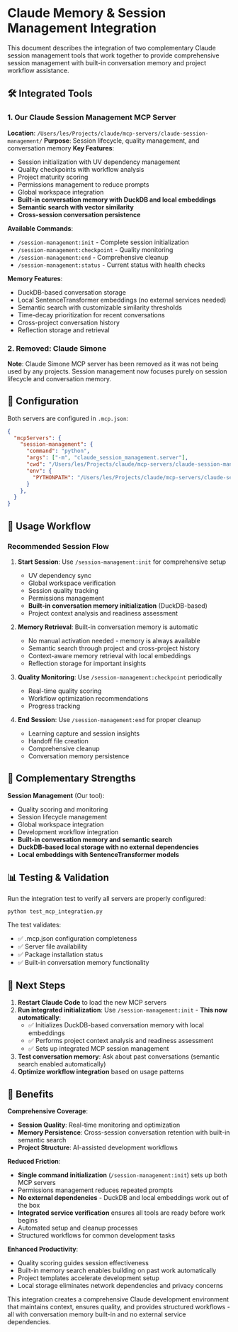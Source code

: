 # Claude Memory & Session Management Integration

This document describes the integration of two complementary Claude session management tools that work together to provide comprehensive session management with built-in conversation memory and project workflow assistance.

## 🛠️ Integrated Tools

### 1. Our Claude Session Management MCP Server

**Location**: `/Users/les/Projects/claude/mcp-servers/claude-session-management/`
**Purpose**: Session lifecycle, quality management, and conversation memory
**Key Features**:

- Session initialization with UV dependency management
- Quality checkpoints with workflow analysis
- Project maturity scoring
- Permissions management to reduce prompts
- Global workspace integration
- **Built-in conversation memory with DuckDB and local embeddings**
- **Semantic search with vector similarity**
- **Cross-session conversation persistence**

**Available Commands**:

- `/session-management:init` - Complete session initialization
- `/session-management:checkpoint` - Quality monitoring
- `/session-management:end` - Comprehensive cleanup
- `/session-management:status` - Current status with health checks

**Memory Features**:

- DuckDB-based conversation storage
- Local SentenceTransformer embeddings (no external services needed)
- Semantic search with customizable similarity thresholds
- Time-decay prioritization for recent conversations
- Cross-project conversation history
- Reflection storage and retrieval

### 2. Removed: Claude Simone

**Note**: Claude Simone MCP server has been removed as it was not being used by any projects. Session management now focuses purely on session lifecycle and conversation memory.

## 🔧 Configuration

Both servers are configured in `.mcp.json`:

```json
{
  "mcpServers": {
    "session-management": {
      "command": "python",
      "args": ["-m", "claude_session_management.server"],
      "cwd": "/Users/les/Projects/claude/mcp-servers/claude-session-management",
      "env": {
        "PYTHONPATH": "/Users/les/Projects/claude/mcp-servers/claude-session-management:/Users/les/Projects/claude/toolkits:/Users/les/Projects/claude"
      }
    },
  }
}
```

## 🚀 Usage Workflow

### Recommended Session Flow

1. **Start Session**: Use `/session-management:init` for comprehensive setup

   - UV dependency sync
   - Global workspace verification
   - Session quality tracking
   - Permissions management
   - **Built-in conversation memory initialization** (DuckDB-based)
   - Project context analysis and readiness assessment

1. **Memory Retrieval**: Built-in conversation memory is automatic

   - No manual activation needed - memory is always available
   - Semantic search through project and cross-project history
   - Context-aware memory retrieval with local embeddings
   - Reflection storage for important insights

1. **Quality Monitoring**: Use `/session-management:checkpoint` periodically

   - Real-time quality scoring
   - Workflow optimization recommendations
   - Progress tracking

1. **End Session**: Use `/session-management:end` for proper cleanup

   - Learning capture and session insights
   - Handoff file creation
   - Comprehensive cleanup
   - Conversation memory persistence

## 🎯 Complementary Strengths

**Session Management** (Our tool):

- Quality scoring and monitoring
- Session lifecycle management
- Global workspace integration
- Development workflow integration
- **Built-in conversation memory and semantic search**
- **DuckDB-based local storage with no external dependencies**
- **Local embeddings with SentenceTransformer models**

## 📊 Testing & Validation

Run the integration test to verify all servers are properly configured:

```bash
python test_mcp_integration.py
```

The test validates:

- ✅ .mcp.json configuration completeness
- ✅ Server file availability
- ✅ Package installation status
- ✅ Built-in conversation memory functionality

## 🔄 Next Steps

1. **Restart Claude Code** to load the new MCP servers
1. **Run integrated initialization**: Use `/session-management:init` - **This now automatically**:
   - ✅ Initializes DuckDB-based conversation memory with local embeddings
   - ✅ Performs project context analysis and readiness assessment
   - ✅ Sets up integrated MCP session management
1. **Test conversation memory**: Ask about past conversations (semantic search enabled automatically)
1. **Optimize workflow integration** based on usage patterns

## 🌟 Benefits

**Comprehensive Coverage**:

- **Session Quality**: Real-time monitoring and optimization
- **Memory Persistence**: Cross-session conversation retention with built-in semantic search
- **Project Structure**: AI-assisted development workflows

**Reduced Friction**:

- **Single command initialization** (`/session-management:init`) sets up both MCP servers
- Permissions management reduces repeated prompts
- **No external dependencies** - DuckDB and local embeddings work out of the box
- **Integrated service verification** ensures all tools are ready before work begins
- Automated setup and cleanup processes
- Structured workflows for common development tasks

**Enhanced Productivity**:

- Quality scoring guides session effectiveness
- Built-in memory search enables building on past work automatically
- Project templates accelerate development setup
- Local storage eliminates network dependencies and privacy concerns

This integration creates a comprehensive Claude development environment that maintains context, ensures quality, and provides structured workflows - all with conversation memory built-in and no external service dependencies.
